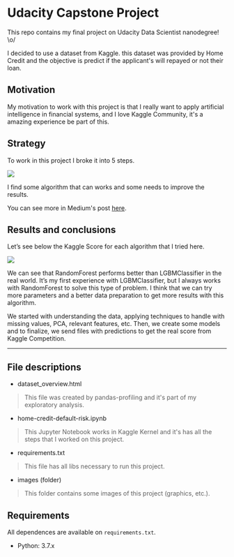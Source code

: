 # Udacity Capstone Project

This repo contains my final project on Udacity Data Scientist nanodegree! \o/

I decided to use a dataset from Kaggle. this dataset was provided by Home Credit and the objective is predict if the applicant's will repayed or not their loan.

## Motivation

My motivation to work with this project is that I really want to apply artificial intelligence in financial systems, and I love Kaggle Community, it's a amazing experience be part of this.

## Strategy 

To work in this project I broke it into 5 steps.

![](https://github.com/DougTrajano/udacity_capstone_project/blob/master/images/presentation.png)

I find some algorithm that can works and some needs to improve the results.

You can see more in Medium's post [here](https://medium.com/@dougtrajano/ia-applied-in-credit-risk-home-credit-b70412ef8f02).

## Results and conclusions

Let’s see below the Kaggle Score for each algorithm that I tried here.

![](https://miro.medium.com/max/759/1*wtQiADcUh-Q3QgqJOy5gJA.png)

We can see that RandomForest performs better than LGBMClassifier in the real world. It’s my first experience with LGBMClassifier, but I always works with RandomForest to solve this type of problem. I think that we can try more parameters and a better data preparation to get more results with this algorithm.

We started with understanding the data, applying techniques to handle with missing values, PCA, relevant features, etc. Then, we create some models and to finalize, we send files with predictions to get the real score from Kaggle Competition.

---

## File descriptions

- dataset_overview.html
> This file was created by pandas-profiling and it's part of my exploratory analysis.

- home-credit-default-risk.ipynb
> This Jupyter Notebook works in Kaggle Kernel and it's has all the steps that I worked on this project.

- requirements.txt
> This file has all libs necessary to run this project.

- images (folder)
> This folder contains some images of this project (graphics, etc.).

## Requirements

All dependences are available on `requirements.txt`.

- Python: 3.7.x

